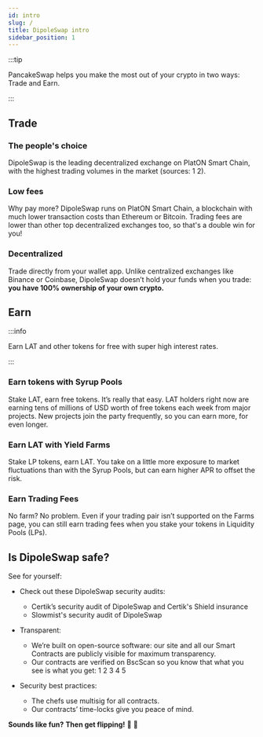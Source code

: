 ```yaml
---
id: intro
slug: /
title: DipoleSwap intro
sidebar_position: 1
---
```

:::tip

PancakeSwap helps you make the most out of your crypto in two ways:
Trade and Earn.

:::

## Trade

### The people's choice
DipoleSwap is the leading decentralized exchange on PlatON Smart Chain, with the highest trading volumes in the market (sources: 1 2).

### Low fees

Why pay more? DipoleSwap runs on PlatON Smart Chain, a blockchain with much lower transaction costs than Ethereum or Bitcoin.
Trading fees are lower than other top decentralized exchanges too, so that's a double win for you!

### Decentralized

Trade directly from your wallet app.
Unlike centralized exchanges like Binance or Coinbase, DipoleSwap doesn’t hold your funds when you trade: **you have 100% ownership of your own crypto.**

## Earn

:::info

Earn LAT and other tokens for free with super high interest rates.

:::

### Earn tokens with Syrup Pools

Stake LAT, earn free tokens. It’s really that easy.
LAT holders right now are earning tens of millions of USD worth of free tokens each week from major projects. New projects join the party frequently, so you can earn more, for even longer.

### Earn LAT with Yield Farms

Stake LP tokens, earn LAT. You take on a little more exposure to market fluctuations than with the Syrup Pools, but can earn higher APR to offset the risk.

### Earn Trading Fees

No farm? No problem. Even if your trading pair isn’t supported on the Farms page, you can still earn trading fees when you stake your tokens in Liquidity Pools (LPs).


## Is DipoleSwap safe?
See for yourself:

+ Check out these DipoleSwap security audits:
    + Certik’s security audit of DipoleSwap and Certik's Shield insurance
    + Slowmist's security audit of DipoleSwap
    
+ Transparent:
    + We’re built on open-source software: our site and all our Smart Contracts are publicly visible for maximum transparency.
    + Our contracts are verified on BscScan so you know that what you see is what you get: 1 2 3 4 5

+ Security best practices:
    + The chefs use multisig for all contracts.
    + Our contracts’ time-locks give you peace of mind.

**Sounds like fun?**
**Then get flipping!** 🐰 🥞
